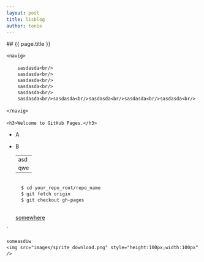 ```yaml
---
layout: post
title: lisblog
author: tonie
---
```


<p class="main_content" class="inner">
## {{ page.title }}

	<navig>
	 
		sasdasda<br/>
		sasdasda<br/>
		sasdasda<br/>
		sasdasda<br/>
		sasdasda<br/>
		sasdasda<br/>sasdasda<br/>sasdasda<br/>sasdasda<br/>sasdasda<br/>

	</navig>

	<h3>Welcome to GitHub Pages.</h3>
	
+ A
+ B

	<table>
	<tr><td>asd</td></tr>
	<tr><td>qwe</td></tr>
	</table>

	<pre><code>
	$ cd your_repo_root/repo_name
	$ git fetch origin
	$ git checkout gh-pages
	</code></pre>
	[somewhere]( )




</p>

<p class="main_content" class="inner">`

	someasdiw
	<img src="images/sprite_download.png" style="height:100px;width:100px" />

</p>
